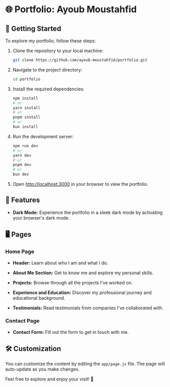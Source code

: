# 🌐 Portfolio: Ayoub Moustahfid

## 🚀 Getting Started

To explore my portfolio, follow these steps:

1. Clone the repository to your local machine:

    ```bash
    git clone https://github.com/ayoub-moustahfid/portfolio.git
    ```

2. Navigate to the project directory:

    ```bash
    cd portfolio
    ```

3. Install the required dependencies:

    ```bash
    npm install
    # or
    yarn install
    # or
    pnpm install
    # or
    bun install
    ```

4. Run the development server:

    ```bash
    npm run dev
    # or
    yarn dev
    # or
    pnpm dev
    # or
    bun dev
    ```

5. Open [http://localhost:3000](http://localhost:3000) in your browser to view the portfolio.

## 🌈 Features

- **Dark Mode:** Experience the portfolio in a sleek dark mode by activating your browser's dark mode.

## 🖥️ Pages

### Home Page

- **Header:** Learn about who I am and what I do.
  
- **About Me Section:** Get to know me and explore my personal skills.
  
- **Projects:** Browse through all the projects I've worked on.

- **Experience and Education:** Discover my professional journey and educational background.

- **Testimonials:** Read testimonials from companies I've collaborated with.

### Contact Page

- **Contact Form:** Fill out the form to get in touch with me.

## 🛠️ Customization

You can customize the content by editing the `app/page.js` file. The page will auto-update as you make changes.

Feel free to explore and enjoy your visit! 🚀


